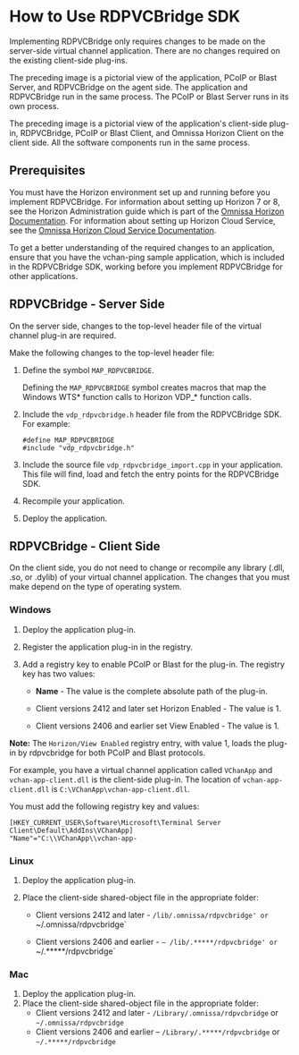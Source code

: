# How to Use RDPVCBridge SDK

Implementing RDPVCBridge only requires changes to be made on the server-side virtual channel application. There are no changes required on the existing client-side plug-ins.

<!-- insert Agent Side diagram -->

The preceding image is a pictorial view of the application, PCoIP or Blast Server, and 
RDPVCBridge on the agent side. The application and RDPVCBridge run in the same process. The PCoIP or Blast Server runs in its own process.

<!-- insert Client Side diagram -->

The preceding image is a pictorial view of the application's client-side plug-in, RDPVCBridge, PCoIP or Blast Client, and Omnissa Horizon Client on the client side. All the software components run in the same process.

## Prerequisites

You must have the Horizon environment set up and running before you implement RDPVCBridge. For information about setting up Horizon 7 or 8, see the Horizon Administration guide which is part of the [Omnissa Horizon Documentation](https://docs.omnissa.com/category/Horizon_8). For information about setting up Horizon Cloud Service, see the [Omnissa Horizon Cloud Service Documentation](https://docs.omnissa.com/bundle/HorizonCloudServicesUsingNextGenGuide/page/UsingHorizonControlPlanenext-gen-HorizonCloudServiceandCloud-ConnectedHorizon8.html).

To get a better understanding of the required changes to an application, ensure that you have the vchan-ping sample application, which is included in the RDPVCBridge SDK, working before you implement RDPVCBridge for other applications.

## RDPVCBridge - Server Side

On the server side, changes to the top-level header file of the virtual channel plug-in are required.

Make the following changes to the top-level header file:

1.  Define the symbol `MAP_RDPVCBRIDGE`. 

    Defining the `MAP_RDPVCBRIDGE` symbol creates macros that map the Windows WTS* function calls to Horizon VDP_* function calls.

2.  Include the `vdp_rdpvcbridge.h` header file from the RDPVCBridge SDK. For example:
    ```
    #define MAP_RDPVCBRIDGE
    #include "vdp_rdpvcbridge.h"
    ```

3.  Include the source file `vdp_rdpvcbridge_import.cpp` in your application. This file will find, load and fetch the entry points for the RDPVCBridge SDK. 

4.  Recompile your application.

5.  Deploy the application.

## RDPVCBridge - Client Side

On the client side, you do not need to change or recompile any library (.dll, .so, or .dylib) of your virtual channel application. The changes that you must make depend on the type of operating system.

### Windows

1.  Deploy the application plug-in.

2.  Register the application plug-in in the registry.

3.  Add a registry key to enable PCoIP or Blast for the plug-in. The registry key has two values:

    - **Name** - The value is the complete absolute path of the plug-in. 

    - Client versions 2412 and later set Horizon Enabled - The value is 1.
    - Client versions 2406 and earlier set View Enabled - The value is 1. 

**Note:** The `Horizon/View Enabled` registry entry, with value 1, loads the plug-in by rdpvcbridge for both PCoIP and Blast protocols.

For example, you have a virtual channel application called `VChanApp` and `vchan-app-client.dll` is the client-side plug-in. The location of `vchan-app-client.dll` is `C:\VChanApp\vchan-app-client.dll`. 

You must add the following registry key and values:
```
[HKEY_CURRENT_USER\Software\Microsoft\Terminal Server Client\Default\AddIns\VChanApp]
"Name"="C:\\VChanApp\\vchan-app-
```

### Linux

1.  Deploy the application plug-in.

2.  Place the client-side shared-object file in the appropriate folder:

    - Client versions 2412 and later - `/lib/.omnissa/rdpvcbridge' or `~/.omnissa/rdpvcbridge`

    - Client versions 2406 and earlier - `– /lib/.*****/rdpvcbridge' or `~/.*****/rdpvcbridge`

### Mac 

1. Deploy the application plug-in.
2. Place the client-side shared-object file in the appropriate folder:
   - Client versions 2412 and later - `/Library/.omnissa/rdpvcbridge` or `~/.omnissa/rdpvcbridge`
   - Client versions 2406 and earlier – `/Library/.*****/rdpvcbridge` or `~/.*****/rdpvcbridge`
   

